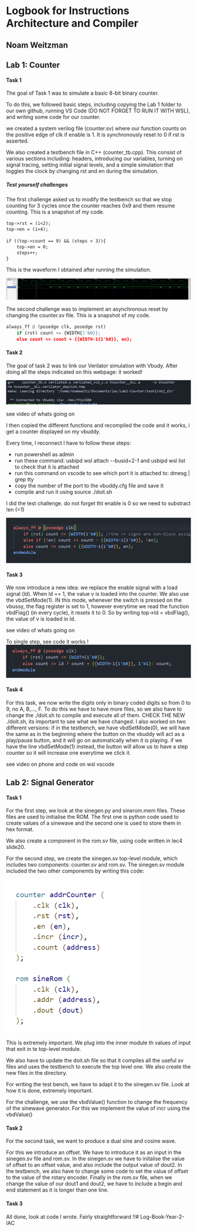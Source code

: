 # Logbook for Instructions Architecture and Compiler

## Noam Weitzman 

## Lab 1: Counter

#### Task 1
The goal of Task 1 was to simulate a basic 8-bit binary counter. 

To do this, we followed basic steps, including copying the Lab 1 folder to our own github, running VS Code (DO NOT FORGET TO RUN IT WITH WSL), and writing some code for our counter. 

we created a system verilog file (counter.sv) where our function counts on the positive edge of clk if enable is 1.  It is synchronously reset to 0 if rst is asserted.

We also created a testbench file in C++ (counter_tb.cpp). This consist of various sections including: headers, introducing our variables, turning on signal tracing, setting initial signal levels, and a simple simulation that toggles the clock by changing rst and en during the simulation. 

##### Test yourself challenges

The first challenge asked us to modify the testbench so that we stop counting for 3 cycles once the counter reaches 0x9 and them resume counting. This is a snapshot of my code. 

```Pyhton
top->rst = (i<2);
top->en = (i>4);

if ((top->count == 9) && (steps < 3)){
    top->en = 0;
    steps++;
}
```

This is the waveform I obtained after running the simulation.

![Waveform simulation](/Images/Waveform1-lab1-task1.png)


The second challenge was to implement an asynchronous reset by changing the counter.sv file. This is a snapshot of my code.

```Python
always_ff @ (posedge clk, posedge rst)
    if (rst) count <= {WIDTH{1'b0}};
    else count <= count + {{WIDTH-1{1'b0}}, en};
```

#### Task 2
The goal of task 2 was to link our Verilator simulation with Vbudy.
After doing all the steps indicated on this webpage: it worked! 

![Vbuddy Connected](/Images/vbuddy%20connected.png)

see video of whats going on

I then copied the different functions and recompiled the code and it works, i get a counter displayed on my vbuddy. 

Every time, I reconnect I have to follow these steps: 
* run powershell as admin
* run these command: usbipd wsl attach --busid=2-1 and usbipd wsl list to check that it is attached
* run this command on vscode to see which port it is attached to:  dmesg | grep tty
* copy the number of the port to the vbuddy.cfg file and save it
* compile and run it using source ./doit.sh

I did the test challenge. do not forget tht enable is 0 so we need to substract !en (=1)

![Challenge](/Images/Test%20yourself%20challenge%20task2-lab1.png)

#### Task 3
We now introduce a new idea: we replace the enable signal with a load signal (ld). When ld == 1, the value v is loaded into the counter. We also use the vbdSetMode(1). IN this mode, whenever the switch is pressed on the vbussy, the flag register is set to 1, however everytime we read the function vbdFlag() (in every cycle), it resets it to 0. So by writing top->ld = vbdFlag(), the value of v is loaded in ld.

see video of whats going on

To single step, see code it works !
![Single Stepping](/Images/Single%20Stepping%20Lab1%20task3.png)

#### Task 4
For this task, we now write the digits only in binary coded digits so from 0 to 9, no A, B,..., F. 
To do this we have to have more files, so we also have to change the ./doit.sh to compile and execute all of them. CHECK THE NEW ./doit.sh, its important to see what we have changed. 
I also worked on two different versions: if in the testbench, we have vbdSetMode(0), we will have the same as in the beginning where the button on the vbuddy will act as a play/pause button, and it will go on automatically when it is playing. if we have the line vbdSetMode(1) instead, the button will allow us to have a step counter so it will increase one everytime we click it. 

see video on phone and code on wsl vscode

## Lab 2: Signal Generator

#### Task 1

For the first step, we look at the sinegen.py and sinerom.mem files. These files are used to initialise the ROM. The first one is python code used to create values of a sinewave and the second one is used to store them in hex format. 

We also create a component in the rom.sv file, using code written in lec4 slide20.

For the second step, we create the sinegen.sv top-level module, which includes two components: counter.sv and rom.sv. The sinegen.sv module included the two other componemts by writing this code:

![including modules](/Images/including%20modules%20in%20the%20toplevel%20module.png)

This is extremely important. We plug into the inner module th values of input that exit in te top-level module.

We also have to update the doit.sh file so that it compiles all the useful sv files and uses the testbench to execute the top level one. We also create the new files in the directory.

For writing the test bench, we have to adapt it to the sinegen.sv file. Look at how it is done, extremely important. 

For the challenge, we use the vbdValue() function to change the frequency of the sinewave generator. For this we implement the value of incr using the vbdValue()

#### Task 2

For the second task, we want to produce a dual sine and cosine wave.

For this we introduce an offset. We have to introduce it as an input in the sinegen.sv file and rom.sv. In the sinegen.sv we have to initalise the value of offset to an offset value, and also include the output value of dout2. In the testbench, we also have to change some code to set the value of offset to the value of the rotary encoder. Finally in the rom.sv file, when we change the value of our dout1 and dout2, we have to include a begin and end statement as it is longer than one line.

#### Task 3

All done, look at code I wrote. Fairly straightforward !!# Log-Book-Year-2-IAC
